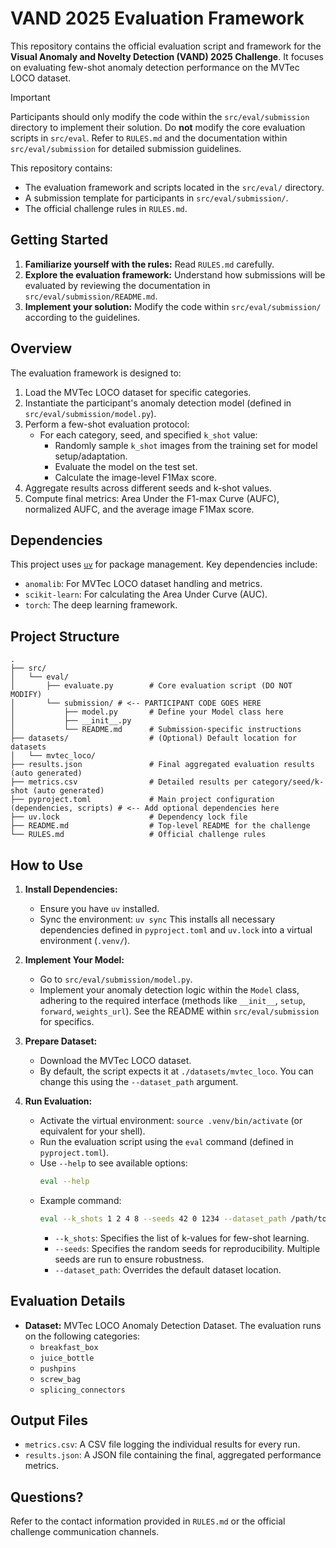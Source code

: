 # VAND 2025 Evaluation Framework

This repository contains the official evaluation script and framework for the **Visual Anomaly and Novelty Detection (VAND) 2025 Challenge**. It focuses on evaluating few-shot anomaly detection performance on the MVTec LOCO dataset.

> [!IMPORTANT]
> Participants should only modify the code within the `src/eval/submission` directory to implement their solution. Do **not** modify the core evaluation scripts in `src/eval`. Refer to `RULES.md` and the documentation within `src/eval/submission` for detailed submission guidelines.

This repository contains:

- The evaluation framework and scripts located in the `src/eval/` directory.
- A submission template for participants in `src/eval/submission/`.
- The official challenge rules in `RULES.md`.

## Getting Started

1.  **Familiarize yourself with the rules:** Read `RULES.md` carefully.
2.  **Explore the evaluation framework:** Understand how submissions will be evaluated by reviewing the documentation in `src/eval/submission/README.md`.
3.  **Implement your solution:** Modify the code within `src/eval/submission/` according to the guidelines.

## Overview

The evaluation framework is designed to:

1.  Load the MVTec LOCO dataset for specific categories.
2.  Instantiate the participant's anomaly detection model (defined in `src/eval/submission/model.py`).
3.  Perform a few-shot evaluation protocol:
    - For each category, seed, and specified `k_shot` value:
      - Randomly sample `k_shot` images from the training set for model setup/adaptation.
      - Evaluate the model on the test set.
      - Calculate the image-level F1Max score.
4.  Aggregate results across different seeds and k-shot values.
5.  Compute final metrics: Area Under the F1-max Curve (AUFC), normalized AUFC, and the average image F1Max score.

## Dependencies

This project uses [`uv`](https://github.com/astral-sh/uv) for package management. Key dependencies include:

- `anomalib`: For MVTec LOCO dataset handling and metrics.
- `scikit-learn`: For calculating the Area Under Curve (AUC).
- `torch`: The deep learning framework.

## Project Structure

```
.
├── src/
│   └── eval/
│       ├── evaluate.py        # Core evaluation script (DO NOT MODIFY)
│       └── submission/ # <-- PARTICIPANT CODE GOES HERE
│           ├── model.py       # Define your Model class here
│           ├── __init__.py
│           └── README.md      # Submission-specific instructions
├── datasets/                  # (Optional) Default location for datasets
│   └── mvtec_loco/
├── results.json               # Final aggregated evaluation results (auto generated)
├── metrics.csv                # Detailed results per category/seed/k-shot (auto generated)
├── pyproject.toml             # Main project configuration (dependencies, scripts) # <-- Add optional dependencies here
├── uv.lock                    # Dependency lock file
├── README.md                  # Top-level README for the challenge
└── RULES.md                   # Official challenge rules

```

## How to Use

1.  **Install Dependencies:**

    - Ensure you have `uv` installed.
    - Sync the environment:
      `uv sync`
      This installs all necessary dependencies defined in `pyproject.toml` and `uv.lock` into a virtual environment (`.venv/`).

2.  **Implement Your Model:**

    - Go to `src/eval/submission/model.py`.
    - Implement your anomaly detection logic within the `Model` class, adhering to the required interface (methods like `__init__`, `setup`, `forward`, `weights_url`). See the README within `src/eval/submission` for specifics.

3.  **Prepare Dataset:**

    - Download the MVTec LOCO dataset.
    - By default, the script expects it at `./datasets/mvtec_loco`. You can change this using the `--dataset_path` argument.

4.  **Run Evaluation:**
    - Activate the virtual environment: `source .venv/bin/activate` (or equivalent for your shell).
    - Run the evaluation script using the `eval` command (defined in `pyproject.toml`).
    - Use `--help` to see available options:
      ```bash
      eval --help
      ```
    - Example command:
      ```bash
      eval --k_shots 1 2 4 8 --seeds 42 0 1234 --dataset_path /path/to/your/mvtec_loco
      ```
      - `--k_shots`: Specifies the list of k-values for few-shot learning.
      - `--seeds`: Specifies the random seeds for reproducibility. Multiple seeds are run to ensure robustness.
      - `--dataset_path`: Overrides the default dataset location.

## Evaluation Details

- **Dataset:** MVTec LOCO Anomaly Detection Dataset. The evaluation runs on the following categories:
  - `breakfast_box`
  - `juice_bottle`
  - `pushpins`
  - `screw_bag`
  - `splicing_connectors`

## Output Files

- `metrics.csv`: A CSV file logging the individual results for every run.
- `results.json`: A JSON file containing the final, aggregated performance metrics.

## Questions?

Refer to the contact information provided in `RULES.md` or the official challenge communication channels.
